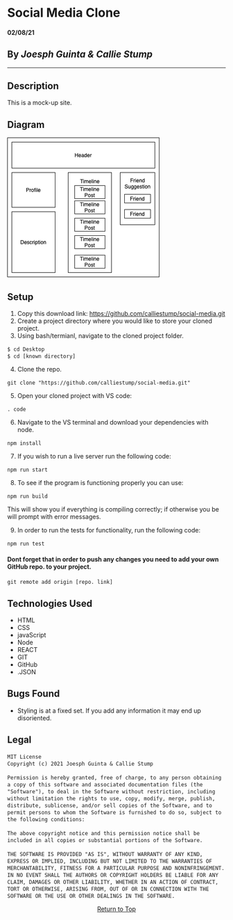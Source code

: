# Social Media Clone

#### **02/08/21**

## By _Joesph Guinta & Callie Stump_
<hr>

## **Description**
This is a mock-up site. 

## **Diagram**
<img src="diagram.png">

## **Setup**
1. Copy this download link: https://github.com/calliestump/social-media.git
2. Create a project directory where you would like to store your cloned project.
3. Using bash/termianl, navigate to the cloned project folder.
```
$ cd Desktop
$ cd [known directory]
```
4. Clone the repo.
```
git clone "https://github.com/calliestump/social-media.git"
```
5. Open your cloned project with VS code:
```
. code
```
6. Navigate to the VS terminal and download your dependencies with node.
```
npm install
```
7. If you wish to run a live server run the following code:
```
npm run start
```
8. To see if the program is functioning properly you can use:
```
npm run build
```
This will show you if everything is compiling correctly; if otherwise you be will prompt with error messages.

9. In order to run the tests for functionality, run the following code:
```
npm run test
```
#### Dont forget that in order to push any changes you need to add your own GitHub repo. to your project.
```
git remote add origin [repo. link]
```

## **Technologies Used**
* HTML
* CSS
* javaScript
* Node
* REACT
* GIT
* GitHub
* .JSON

## **Bugs Found**
* Styling is at a fixed set. If you add any information it may end up disoriented. 
## Legal
```
MIT License
Copyright (c) 2021 Joesph Guinta & Callie Stump

Permission is hereby granted, free of charge, to any person obtaining a copy of this software and associated documentation files (the "Software"), to deal in the Software without restriction, including without limitation the rights to use, copy, modify, merge, publish, distribute, sublicense, and/or sell copies of the Software, and to permit persons to whom the Software is furnished to do so, subject to the following conditions:

The above copyright notice and this permission notice shall be included in all copies or substantial portions of the Software.

THE SOFTWARE IS PROVIDED "AS IS", WITHOUT WARRANTY OF ANY KIND, EXPRESS OR IMPLIED, INCLUDING BUT NOT LIMITED TO THE WARRANTIES OF MERCHANTABILITY, FITNESS FOR A PARTICULAR PURPOSE AND NONINFRINGEMENT. IN NO EVENT SHALL THE AUTHORS OR COPYRIGHT HOLDERS BE LIABLE FOR ANY CLAIM, DAMAGES OR OTHER LIABILITY, WHETHER IN AN ACTION OF CONTRACT, TORT OR OTHERWISE, ARISING FROM, OUT OF OR IN CONNECTION WITH THE SOFTWARE OR THE USE OR OTHER DEALINGS IN THE SOFTWARE.
```
<center><a href="#">Return to Top</a></center>
